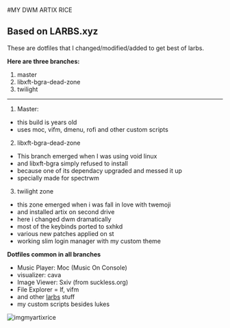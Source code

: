 #MY DWM ARTIX RICE 
## Based on LARBS.xyz 
These are dotfiles that I changed/modified/added to get best of larbs.

**Here are three branches:**
   1. master
   2. libxft-bgra-dead-zone
   3. twilight
__________________________________

1. Master: 
  - this build is years old
  - uses moc, vifm, dmenu,  rofi and other custom scripts
 
2. libxft-bgra-dead-zone
  - This branch emerged when I was using void linux
  - and libxft-bgra simply refused to  install 
  - because one of its dependacy upgraded and messed it up
  - specially made for spectrwm 

3. twilight zone
  - this zone emerged when i was fall in love with twemoji
  - and installed artix on second drive
  - here i changed dwm dramatically 
  - most of the keybinds ported to sxhkd
  - various new patches applied on st
  - working slim login manager with my custom theme
  
**Dotfiles common in all branches**

 - Music Player: Moc (Music On Console)
 - visualizer: cava
 - Image Viewer: Sxiv (from suckless.org)
 - File Explorer = lf, vifm
 - and other [larbs](https://larbs.xyz) stuff
 - my custom scripts besides lukes
 

![imgmyartixrice](http://0x0.st/-scF.png)
